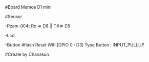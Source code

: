 #Board Memos D1 mini

#Sensor







-Pzem-004t Rx => D6 || TX=> D5






-Lcd







-Button #flash Reset Wifi [GPIO 0 : D3] Type Button : INPUT_PULLUP




#Create by Chanakun



